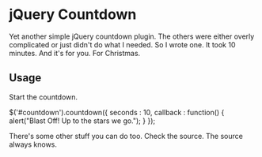 # jQuery Countdown

Yet another simple jQuery countdown plugin. The others were either
overly complicated or just didn't do what I needed. So I wrote one. It
took 10 minutes. And it's for you. For Christmas.

## Usage

Start the countdown.

$('#countdown').countdown({
  seconds  : 10,
  callback : function() { alert("Blast Off! Up to the stars we go."); }
});

There's some other stuff you can do too. Check the source. The source
always knows.
